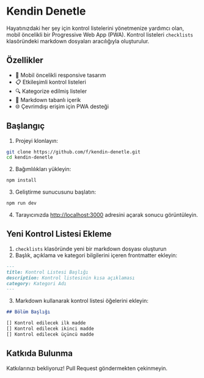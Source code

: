 # Kendin Denetle

Hayatınızdaki her şey için kontrol listelerini yönetmenize yardımcı olan, mobil öncelikli bir Progressive Web App (PWA). Kontrol listeleri `checklists` klasöründeki markdown dosyaları aracılığıyla oluşturulur.

## Özellikler

- 📱 Mobil öncelikli responsive tasarım
- 📋 Etkileşimli kontrol listeleri
- 🔍 Kategorize edilmiş listeler
- 📝 Markdown tabanlı içerik
- 🌐 Çevrimdışı erişim için PWA desteği

## Başlangıç

1. Projeyi klonlayın:
```bash
git clone https://github.com/f/kendin-denetle.git
cd kendin-denetle
```

2. Bağımlılıkları yükleyin:
```bash
npm install
```

3. Geliştirme sunucusunu başlatın:
```bash
npm run dev
```

4. Tarayıcınızda [http://localhost:3000](http://localhost:3000) adresini açarak sonucu görüntüleyin.

## Yeni Kontrol Listesi Ekleme

1. `checklists` klasöründe yeni bir markdown dosyası oluşturun
2. Başlık, açıklama ve kategori bilgilerini içeren frontmatter ekleyin:
```markdown
---
title: Kontrol Listesi Başlığı
description: Kontrol listesinin kısa açıklaması
category: Kategori Adı
---
```
3. Markdown kullanarak kontrol listesi öğelerini ekleyin:
```markdown
## Bölüm Başlığı

[] Kontrol edilecek ilk madde
[] Kontrol edilecek ikinci madde
[] Kontrol edilecek üçüncü madde
```

## Katkıda Bulunma

Katkılarınızı bekliyoruz! Pull Request göndermekten çekinmeyin. 